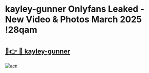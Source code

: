 # kayley-gunner Onlyfans Leaked - New Video & Photos March 2025 !28qam

# <h2><a href="https://ja7xm1.iuczelnia.edu.pl?title=kayley-gunner&ref=28qam">🔗👉 🔴 kayley-gunner</a></h2>

[![acn](https://github.com/user-attachments/assets/0f9c940e-d8b0-45ae-aac7-cd30a18b3e1c)](https://ja7xm1.iuczelnia.edu.pl?title=kayley-gunner&ref=28qam)

